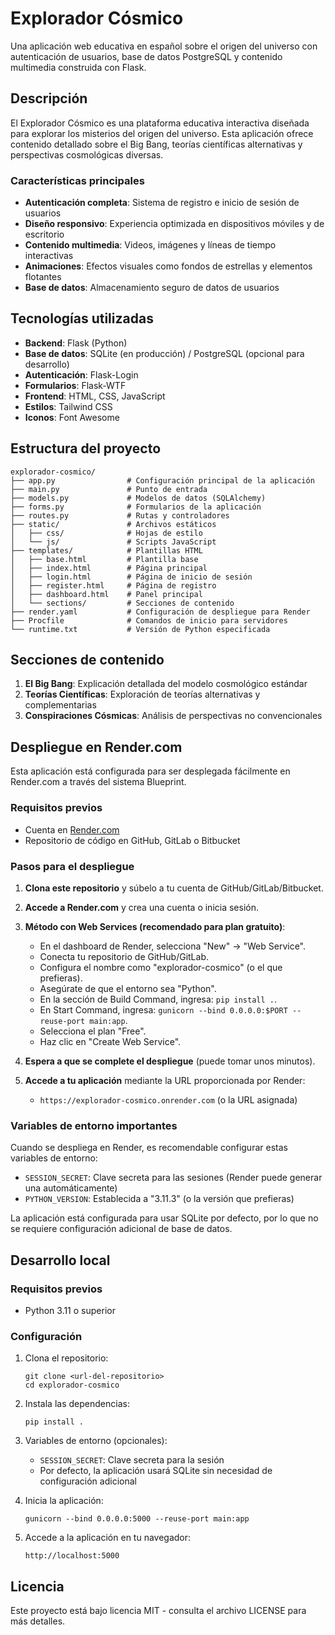 # Explorador Cósmico

Una aplicación web educativa en español sobre el origen del universo con autenticación de usuarios, base de datos PostgreSQL y contenido multimedia construida con Flask.

## Descripción

El Explorador Cósmico es una plataforma educativa interactiva diseñada para explorar los misterios del origen del universo. Esta aplicación ofrece contenido detallado sobre el Big Bang, teorías científicas alternativas y perspectivas cosmológicas diversas.

### Características principales

- **Autenticación completa**: Sistema de registro e inicio de sesión de usuarios
- **Diseño responsivo**: Experiencia optimizada en dispositivos móviles y de escritorio
- **Contenido multimedia**: Videos, imágenes y líneas de tiempo interactivas
- **Animaciones**: Efectos visuales como fondos de estrellas y elementos flotantes
- **Base de datos**: Almacenamiento seguro de datos de usuarios

## Tecnologías utilizadas

- **Backend**: Flask (Python)
- **Base de datos**: SQLite (en producción) / PostgreSQL (opcional para desarrollo)
- **Autenticación**: Flask-Login
- **Formularios**: Flask-WTF
- **Frontend**: HTML, CSS, JavaScript
- **Estilos**: Tailwind CSS
- **Iconos**: Font Awesome

## Estructura del proyecto

```
explorador-cosmico/
├── app.py                # Configuración principal de la aplicación
├── main.py               # Punto de entrada
├── models.py             # Modelos de datos (SQLAlchemy)
├── forms.py              # Formularios de la aplicación
├── routes.py             # Rutas y controladores
├── static/               # Archivos estáticos
│   ├── css/              # Hojas de estilo
│   └── js/               # Scripts JavaScript
├── templates/            # Plantillas HTML
│   ├── base.html         # Plantilla base
│   ├── index.html        # Página principal
│   ├── login.html        # Página de inicio de sesión
│   ├── register.html     # Página de registro
│   ├── dashboard.html    # Panel principal
│   └── sections/         # Secciones de contenido
├── render.yaml           # Configuración de despliegue para Render
├── Procfile              # Comandos de inicio para servidores
└── runtime.txt           # Versión de Python especificada
```

## Secciones de contenido

1. **El Big Bang**: Explicación detallada del modelo cosmológico estándar
2. **Teorías Científicas**: Exploración de teorías alternativas y complementarias
3. **Conspiraciones Cósmicas**: Análisis de perspectivas no convencionales

## Despliegue en Render.com

Esta aplicación está configurada para ser desplegada fácilmente en Render.com a través del sistema Blueprint.

### Requisitos previos

- Cuenta en [Render.com](https://render.com)
- Repositorio de código en GitHub, GitLab o Bitbucket

### Pasos para el despliegue

1. **Clona este repositorio** y súbelo a tu cuenta de GitHub/GitLab/Bitbucket.

2. **Accede a Render.com** y crea una cuenta o inicia sesión.

3. **Método con Web Services (recomendado para plan gratuito)**:
   - En el dashboard de Render, selecciona "New" → "Web Service".
   - Conecta tu repositorio de GitHub/GitLab.
   - Configura el nombre como "explorador-cosmico" (o el que prefieras).
   - Asegúrate de que el entorno sea "Python".
   - En la sección de Build Command, ingresa: `pip install .`.
   - En Start Command, ingresa: `gunicorn --bind 0.0.0.0:$PORT --reuse-port main:app`.
   - Selecciona el plan "Free".
   - Haz clic en "Create Web Service".

4. **Espera a que se complete el despliegue** (puede tomar unos minutos).

5. **Accede a tu aplicación** mediante la URL proporcionada por Render:
   - `https://explorador-cosmico.onrender.com` (o la URL asignada)

### Variables de entorno importantes

Cuando se despliega en Render, es recomendable configurar estas variables de entorno:

- `SESSION_SECRET`: Clave secreta para las sesiones (Render puede generar una automáticamente)
- `PYTHON_VERSION`: Establecida a "3.11.3" (o la versión que prefieras)

La aplicación está configurada para usar SQLite por defecto, por lo que no se requiere configuración adicional de base de datos.

## Desarrollo local

### Requisitos previos

- Python 3.11 o superior

### Configuración

1. Clona el repositorio:
   ```
   git clone <url-del-repositorio>
   cd explorador-cosmico
   ```

2. Instala las dependencias:
   ```
   pip install .
   ```

3. Variables de entorno (opcionales):
   - `SESSION_SECRET`: Clave secreta para la sesión
   - Por defecto, la aplicación usará SQLite sin necesidad de configuración adicional

4. Inicia la aplicación:
   ```
   gunicorn --bind 0.0.0.0:5000 --reuse-port main:app
   ```

5. Accede a la aplicación en tu navegador:
   ```
   http://localhost:5000
   ```

## Licencia

Este proyecto está bajo licencia MIT - consulta el archivo LICENSE para más detalles.
